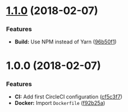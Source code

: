 <a name="1.1.0"></a>
# [1.1.0](https://github.com/NicolasT/release-test/compare/v1.0.0...v1.1.0) (2018-02-07)


### Features

* **Build:** Use NPM instead of Yarn ([96b50f1](https://github.com/NicolasT/release-test/commit/96b50f1))

<a name="1.0.0"></a>
# 1.0.0 (2018-02-07)


### Features

* **CI:** Add first CircleCI configuration ([cf5c3f7](https://github.com/NicolasT/release-test/commit/cf5c3f7))
* **Docker:** Import `Dockerfile` ([f92b25a](https://github.com/NicolasT/release-test/commit/f92b25a))
